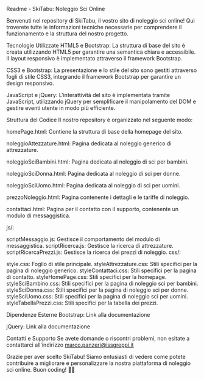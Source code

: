 Readme - SkiTabu: Noleggio Sci Online

Benvenuti nel repository di SkiTabu, il vostro sito di noleggio sci online! Qui troverete tutte le informazioni tecniche necessarie per comprendere il funzionamento e la struttura del nostro progetto.

Tecnologie Utilizzate HTML5 e Bootstrap: La struttura di base del sito è creata utilizzando HTML5 per garantire una semantica chiara e accessibile. Il layout responsivo è implementato attraverso il framework Bootstrap.

CSS3 e Bootstrap: La presentazione e lo stile del sito sono gestiti attraverso fogli di stile CSS3, integrando il framework Bootstrap per garantire un design responsivo.

JavaScript e jQuery: L'interattività del sito è implementata tramite JavaScript, utilizzando jQuery per semplificare il manipolamento del DOM e gestire eventi utente in modo più efficiente.

Struttura del Codice Il nostro repository è organizzato nel seguente modo:

homePage.html: Contiene la struttura di base della homepage del sito.

noleggioAttezzature.html: Pagina dedicata al noleggio generico di attrezzature.

noleggioSciBambini.html: Pagina dedicata al noleggio di sci per bambini.

noleggioSciDonna.html: Pagina dedicata al noleggio di sci per donne.

noleggioSciUomo.html: Pagina dedicata al noleggio di sci per uomini.

prezzoNoleggio.html: Pagina contenente i dettagli e le tariffe di noleggio.

contattaci.html: Pagina per il contatto con il supporto, contenente un modulo di messaggistica.

js/:

scriptMessaggio.js: Gestisce il comportamento del modulo di messaggistica. scriptRicerca.js: Gestisce la ricerca di attrezzature. scriptRicercaPrezzi.js: Gestisce la ricerca dei prezzi di noleggio. css/:

style.css: Foglio di stile principale. styleAttrezzature.css: Stili specifici per la pagina di noleggio generico. styleContattaci.css: Stili specifici per la pagina di contatto. styleHomePage.css: Stili specifici per la homepage. styleSciBambino.css: Stili specifici per la pagina di noleggio sci per bambini. styleSciDonna.css: Stili specifici per la pagina di noleggio sci per donne. styleSciUomo.css: Stili specifici per la pagina di noleggio sci per uomini. styleTabellaPrezzi.css: Stili specifici per la tabella dei prezzi.

Dipendenze Esterne Bootstrap: Link alla documentazione

jQuery: Link alla documentazione

Contatti e Supporto Se avete domande o riscontri problemi, non esitate a contattarci all'indirizzo marco.panzeri@issgreppi.it

Grazie per aver scelto SkiTabu! Siamo entusiasti di vedere come potete contribuire a migliorare e personalizzare la nostra piattaforma di noleggio sci online. Buon coding! 🎿✨
